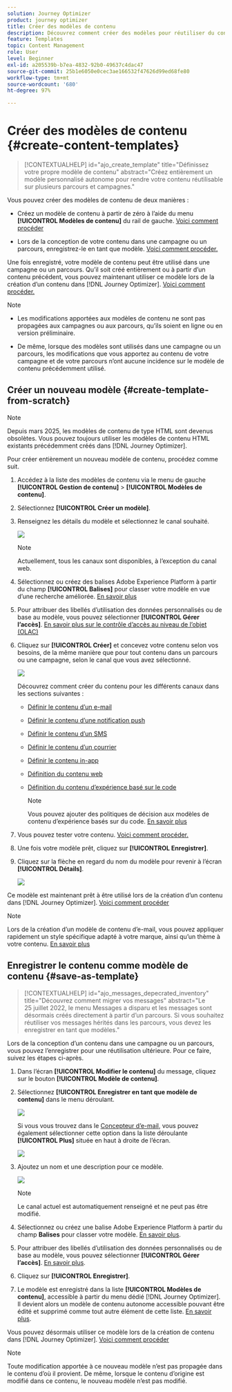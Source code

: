 ```yaml
---
solution: Journey Optimizer
product: journey optimizer
title: Créer des modèles de contenu
description: Découvrez comment créer des modèles pour réutiliser du contenu dans des campagnes et des parcours Journey Optimizer.
feature: Templates
topic: Content Management
role: User
level: Beginner
exl-id: a205539b-b7ea-4832-92b0-49637c4dac47
source-git-commit: 25b1e6050e0cec3ae166532f47626d99ed68fe80
workflow-type: tm+mt
source-wordcount: '680'
ht-degree: 97%

---
```


# Créer des modèles de contenu {#create-content-templates}

>[!CONTEXTUALHELP]
>id="ajo_create_template"
>title="Définissez votre propre modèle de contenu"
>abstract="Créez entièrement un modèle personnalisé autonome pour rendre votre contenu réutilisable sur plusieurs parcours et campagnes."

Vous pouvez créer des modèles de contenu de deux manières :

* Créez un modèle de contenu à partir de zéro à l’aide du menu **[!UICONTROL Modèles de contenu]** du rail de gauche. [Voici comment procéder](#create-template-from-scratch)

* Lors de la conception de votre contenu dans une campagne ou un parcours, enregistrez-le en tant que modèle. [Voici comment procéder.](#save-as-template)

Une fois enregistré, votre modèle de contenu peut être utilisé dans une campagne ou un parcours. Qu’il soit créé entièrement ou à partir d’un contenu précédent, vous pouvez maintenant utiliser ce modèle lors de la création d’un contenu dans [!DNL Journey Optimizer]. [Voici comment procéder.](#use-content-templates)

>[!NOTE]
>
>* Les modifications apportées aux modèles de contenu ne sont pas propagées aux campagnes ou aux parcours, qu’ils soient en ligne ou en version préliminaire.
>
>* De même, lorsque des modèles sont utilisés dans une campagne ou un parcours, les modifications que vous apportez au contenu de votre campagne et de votre parcours n’ont aucune incidence sur le modèle de contenu précédemment utilisé.

## Créer un nouveau modèle {#create-template-from-scratch}

>[!NOTE]
>
>Depuis mars 2025, les modèles de contenu de type HTML sont devenus obsolètes. Vous pouvez toujours utiliser les modèles de contenu HTML existants précédemment créés dans [!DNL Journey Optimizer].

Pour créer entièrement un nouveau modèle de contenu, procédez comme suit.

1. Accédez à la liste des modèles de contenu via le menu de gauche **[!UICONTROL Gestion de contenu]** > **[!UICONTROL Modèles de contenu]**.

1. Sélectionnez **[!UICONTROL Créer un modèle]**.

1. Renseignez les détails du modèle et sélectionnez le canal souhaité.

   ![](assets/content-template-channels.png)

   >[!NOTE]
   >
   >Actuellement, tous les canaux sont disponibles, à l’exception du canal web.

1. Sélectionnez ou créez des balises Adobe Experience Platform à partir du champ **[!UICONTROL Balises]** pour classer votre modèle en vue d’une recherche améliorée. [En savoir plus](../start/search-filter-categorize.md#tags)

1. Pour attribuer des libellés d’utilisation des données personnalisés ou de base au modèle, vous pouvez sélectionner **[!UICONTROL Gérer l’accès]**. [En savoir plus sur le contrôle d’accès au niveau de l’objet (OLAC)](../administration/object-based-access.md)

1. Cliquez sur **[!UICONTROL Créer]** et concevez votre contenu selon vos besoins, de la même manière que pour tout contenu dans un parcours ou une campagne, selon le canal que vous avez sélectionné.

   ![](assets/content-template-edition.png)

   Découvrez comment créer du contenu pour les différents canaux dans les sections suivantes :
   * [Définir le contenu d’un e-mail](../email/get-started-email-design.md)
   * [Définir le contenu d’une notification push](../push/design-push.md)
   * [Définir le contenu d’un SMS](../sms/create-sms.md#sms-content)
   * [Définir le contenu d’un courrier](../direct-mail/create-direct-mail.md)
   * [Définir le contenu in-app](../in-app/design-in-app.md)
   * [Définition du contenu web](../web/create-web.md#edit-web-content)
   * [Définition du contenu d’expérience basé sur le code](../code-based/create-code-based.md)

     >[!NOTE]
     >
     >Vous pouvez ajouter des politiques de décision aux modèles de contenu d’expérience basés sur du code. [En savoir plus](../experience-decisioning/create-decision.md#add-decision)

1. Vous pouvez tester votre contenu. [Voici comment procéder.](#test-template)

1. Une fois votre modèle prêt, cliquez sur **[!UICONTROL Enregistrer]**.

1. Cliquez sur la flèche en regard du nom du modèle pour revenir à l’écran **[!UICONTROL Détails]**.

   ![](assets/content-template-back.png)

Ce modèle est maintenant prêt à être utilisé lors de la création d’un contenu dans [!DNL Journey Optimizer]. [Voici comment procéder](#use-content-templates)

>[!NOTE]
>
>Lors de la création d’un modèle de contenu d’e-mail, vous pouvez appliquer rapidement un style spécifique adapté à votre marque, ainsi qu’un thème à votre contenu. [En savoir plus](../email/apply-email-themes.md)

## Enregistrer le contenu comme modèle de contenu {#save-as-template}

>[!CONTEXTUALHELP]
>id="ajo_messages_depecrated_inventory"
>title="Découvrez comment migrer vos messages"
>abstract="Le 25 juillet 2022, le menu Messages a disparu et les messages sont désormais créés directement à partir d’un parcours. Si vous souhaitez réutiliser vos messages hérités dans les parcours, vous devez les enregistrer en tant que modèles."

Lors de la conception d’un contenu dans une campagne ou un parcours, vous pouvez l’enregistrer pour une réutilisation ultérieure. Pour ce faire, suivez les étapes ci-après.

1. Dans l’écran **[!UICONTROL Modifier le contenu]** du message, cliquez sur le bouton **[!UICONTROL Modèle de contenu]**.

1. Sélectionnez **[!UICONTROL Enregistrer en tant que modèle de contenu]** dans le menu déroulant.

   ![](assets/content-template-button-save.png)

   Si vous vous trouvez dans le [Concepteur d’e-mail](../email/get-started-email-design.md), vous pouvez également sélectionner cette option dans la liste déroulante **[!UICONTROL Plus]** située en haut à droite de l’écran.

   ![](assets/content-template-more-button-save.png)

1. Ajoutez un nom et une description pour ce modèle.

   ![](assets/content-template-name.png)

   >[!NOTE]
   >
   >Le canal actuel est automatiquement renseigné et ne peut pas être modifié.

1. Sélectionnez ou créez une balise Adobe Experience Platform à partir du champ **Balises** pour classer votre modèle. [En savoir plus](../start/search-filter-categorize.md#tags).

1. Pour attribuer des libellés d’utilisation des données personnalisés ou de base au modèle, vous pouvez sélectionner **[!UICONTROL Gérer l’accès]**. [En savoir plus](../administration/object-based-access.md).

1. Cliquez sur **[!UICONTROL Enregistrer]**.

1. Le modèle est enregistré dans la liste **[!UICONTROL Modèles de contenu]**, accessible à partir du menu dédié [!DNL Journey Optimizer]. Il devient alors un modèle de contenu autonome accessible pouvant être édité et supprimé comme tout autre élément de cette liste. [En savoir plus](#access-manage-templates).

Vous pouvez désormais utiliser ce modèle lors de la création de contenu dans [!DNL Journey Optimizer]. [Voici comment procéder](#use-content-templates)

>[!NOTE]
>
>Toute modification apportée à ce nouveau modèle n’est pas propagée dans le contenu d’où il provient. De même, lorsque le contenu d’origine est modifié dans ce contenu, le nouveau modèle n’est pas modifié.
